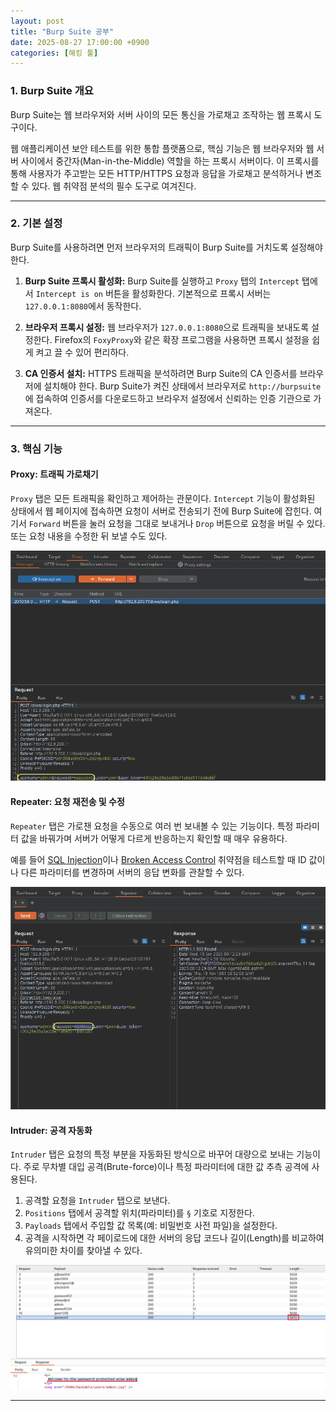 ```yaml
---
layout: post
title: "Burp Suite 공부"
date: 2025-08-27 17:00:00 +0900
categories: [해킹 툴]
---
```


### 1. Burp Suite 개요

Burp Suite는 웹 브라우저와 서버 사이의 모든 통신을 가로채고 조작하는 웹 프록시 도구이다.

웹 애플리케이션 보안 테스트를 위한 통합 플랫폼으로, 핵심 기능은 웹 브라우저와 웹 서버 사이에서 중간자(Man-in-the-Middle) 역할을 하는 프록시 서버이다. 이 프록시를 통해 사용자가 주고받는 모든 HTTP/HTTPS 요청과 응답을 가로채고 분석하거나 변조할 수 있다. 웹 취약점 분석의 필수 도구로 여겨진다.

---

### 2. 기본 설정

Burp Suite를 사용하려면 먼저 브라우저의 트래픽이 Burp Suite를 거치도록 설정해야 한다.

1.  **Burp Suite 프록시 활성화:** Burp Suite를 실행하고 `Proxy` 탭의 `Intercept` 탭에서 `Intercept is on` 버튼을 활성화한다. 기본적으로 프록시 서버는 `127.0.0.1:8080`에서 동작한다.

2.  **브라우저 프록시 설정:** 웹 브라우저가 `127.0.0.1:8080`으로 트래픽을 보내도록 설정한다. Firefox의 `FoxyProxy`와 같은 확장 프로그램을 사용하면 프록시 설정을 쉽게 켜고 끌 수 있어 편리하다.

3.  **CA 인증서 설치:** HTTPS 트래픽을 분석하려면 Burp Suite의 CA 인증서를 브라우저에 설치해야 한다. Burp Suite가 켜진 상태에서 브라우저로 `http://burpsuite`에 접속하여 인증서를 다운로드하고 브라우저 설정에서 신뢰하는 인증 기관으로 가져온다.

---

### 3. 핵심 기능

#### **Proxy: 트래픽 가로채기**
`Proxy` 탭은 모든 트래픽을 확인하고 제어하는 관문이다. `Intercept` 기능이 활성화된 상태에서 웹 페이지에 접속하면 요청이 서버로 전송되기 전에 Burp Suite에 잡힌다. 여기서 `Forward` 버튼을 눌러 요청을 그대로 보내거나 `Drop` 버튼으로 요청을 버릴 수 있다. 또는 요청 내용을 수정한 뒤 보낼 수도 있다.

   ![BurpIntercept](/assets/images/Burp_1.png)

#### **Repeater: 요청 재전송 및 수정**
`Repeater` 탭은 가로챈 요청을 수동으로 여러 번 보내볼 수 있는 기능이다. 특정 파라미터 값을 바꿔가며 서버가 어떻게 다르게 반응하는지 확인할 때 매우 유용하다.

예를 들어 [SQL Injection](https://hamap0.github.io/projects/owasp-top-10/2025/08/27/A03_Injection.html)이나 [Broken Access Control](https://hamap0.github.io/projects/owasp-top-10/2025/08/25/A01_Broken-Access-Control.html) 취약점을 테스트할 때 ID 값이나 다른 파라미터를 변경하며 서버의 응답 변화를 관찰할 수 있다.

   ![BurpRepeater](/assets/images/Burp_2.png)

#### **Intruder: 공격 자동화**
`Intruder` 탭은 요청의 특정 부분을 자동화된 방식으로 바꾸어 대량으로 보내는 기능이다. 주로 무차별 대입 공격(Brute-force)이나 특정 파라미터에 대한 값 추측 공격에 사용된다.

1.  공격할 요청을 `Intruder` 탭으로 보낸다.
2.  `Positions` 탭에서 공격할 위치(파라미터)를 `§` 기호로 지정한다.
3.  `Payloads` 탭에서 주입할 값 목록(예: 비밀번호 사전 파일)을 설정한다.
4.  공격을 시작하면 각 페이로드에 대한 서버의 응답 코드나 길이(Length)를 비교하여 유의미한 차이를 찾아낼 수 있다.

   ![BurpIntruder](/assets/images/A04_P1-1.png)

<hr class="short-rule">
